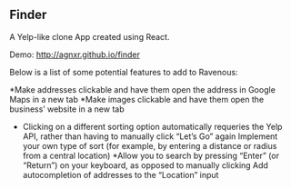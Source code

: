 ## Finder

A Yelp-like clone App created using React.

Demo: http://agnxr.github.io/finder


Below is a list of some potential features to add to Ravenous:

*Make addresses clickable and have them open the address in Google Maps in a new tab
*Make images clickable and have them open the business’ website in a new tab
* Clicking on a different sorting option automatically requeries the Yelp API, rather than having to manually click “Let’s Go” again
Implement your own type of sort (for example, by entering a distance or radius from a central location)
*Allow you to search by pressing “Enter” (or “Return”) on your keyboard, as opposed to manually clicking
Add autocompletion of addresses to the “Location” input